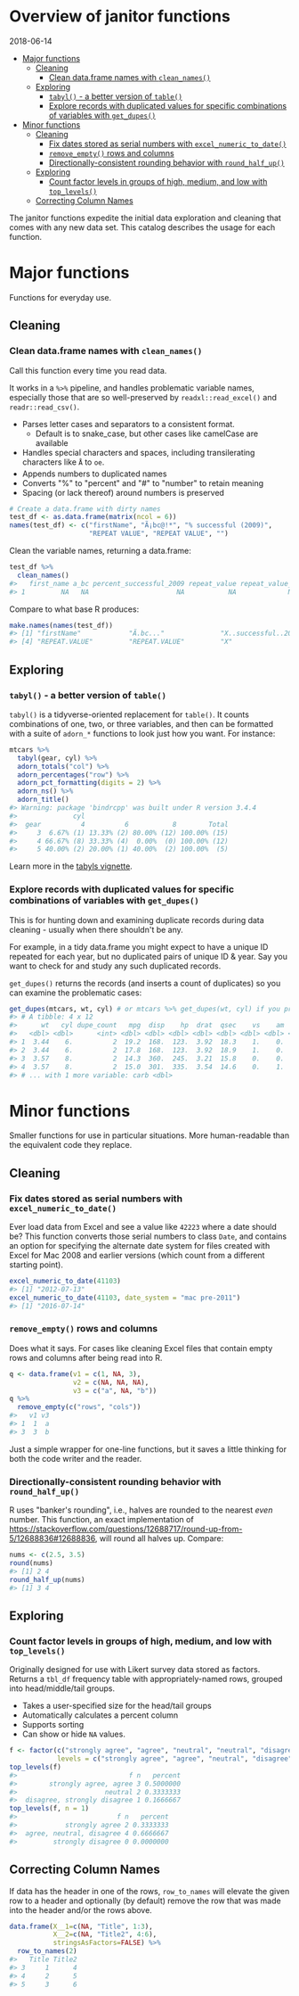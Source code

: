 Overview of janitor functions
================
2018-06-14

-   [Major functions](#major-functions)
    -   [Cleaning](#cleaning)
        -   [Clean data.frame names with `clean_names()`](#clean-data.frame-names-with-clean_names)
    -   [Exploring](#exploring)
        -   [`tabyl()` - a better version of `table()`](#tabyl---a-better-version-of-table)
        -   [Explore records with duplicated values for specific combinations of variables with `get_dupes()`](#explore-records-with-duplicated-values-for-specific-combinations-of-variables-with-get_dupes)
-   [Minor functions](#minor-functions)
    -   [Cleaning](#cleaning-1)
        -   [Fix dates stored as serial numbers with `excel_numeric_to_date()`](#fix-dates-stored-as-serial-numbers-with-excel_numeric_to_date)
        -   [`remove_empty()` rows and columns](#remove_empty-rows-and-columns)
        -   [Directionally-consistent rounding behavior with `round_half_up()`](#directionally-consistent-rounding-behavior-with-round_half_up)
    -   [Exploring](#exploring-1)
        -   [Count factor levels in groups of high, medium, and low with `top_levels()`](#count-factor-levels-in-groups-of-high-medium-and-low-with-top_levels)
    -   [Correcting Column Names](#correcting-column-names)

The janitor functions expedite the initial data exploration and cleaning that comes with any new data set. This catalog describes the usage for each function.

Major functions
===============

Functions for everyday use.

Cleaning
--------

### Clean data.frame names with `clean_names()`

Call this function every time you read data.

It works in a `%>%` pipeline, and handles problematic variable names, especially those that are so well-preserved by `readxl::read_excel()` and `readr::read_csv()`.

-   Parses letter cases and separators to a consistent format.
    -   Default is to snake\_case, but other cases like camelCase are available
-   Handles special characters and spaces, including transilerating characters like `Å` to `oe`.
-   Appends numbers to duplicated names
-   Converts "%" to "percent" and "\#" to "number" to retain meaning
-   Spacing (or lack thereof) around numbers is preserved

``` r
# Create a data.frame with dirty names
test_df <- as.data.frame(matrix(ncol = 6))
names(test_df) <- c("firstName", "Ã¡bc@!*", "% successful (2009)",
                    "REPEAT VALUE", "REPEAT VALUE", "")
```

Clean the variable names, returning a data.frame:

``` r
test_df %>%
  clean_names()
#>   first_name a_bc percent_successful_2009 repeat_value repeat_value_2  x
#> 1         NA   NA                      NA           NA             NA NA
```

Compare to what base R produces:

``` r
make.names(names(test_df))
#> [1] "firstName"            "Ã.bc..."              "X..successful..2009."
#> [4] "REPEAT.VALUE"         "REPEAT.VALUE"         "X"
```

Exploring
---------

### `tabyl()` - a better version of `table()`

`tabyl()` is a tidyverse-oriented replacement for `table()`. It counts combinations of one, two, or three variables, and then can be formatted with a suite of `adorn_*` functions to look just how you want. For instance:

``` r
mtcars %>%
  tabyl(gear, cyl) %>%
  adorn_totals("col") %>%
  adorn_percentages("row") %>%
  adorn_pct_formatting(digits = 2) %>%
  adorn_ns() %>%
  adorn_title()
#> Warning: package 'bindrcpp' was built under R version 3.4.4
#>              cyl                                    
#>  gear          4          6           8        Total
#>     3  6.67% (1) 13.33% (2) 80.00% (12) 100.00% (15)
#>     4 66.67% (8) 33.33% (4)  0.00%  (0) 100.00% (12)
#>     5 40.00% (2) 20.00% (1) 40.00%  (2) 100.00%  (5)
```

Learn more in the [tabyls vignette](https://github.com/sfirke/janitor/blob/master/vignettes/tabyls.md).

### Explore records with duplicated values for specific combinations of variables with `get_dupes()`

This is for hunting down and examining duplicate records during data cleaning - usually when there shouldn't be any.

For example, in a tidy data.frame you might expect to have a unique ID repeated for each year, but no duplicated pairs of unique ID & year. Say you want to check for and study any such duplicated records.

`get_dupes()` returns the records (and inserts a count of duplicates) so you can examine the problematic cases:

``` r
get_dupes(mtcars, wt, cyl) # or mtcars %>% get_dupes(wt, cyl) if you prefer to pipe
#> # A tibble: 4 x 12
#>      wt   cyl dupe_count   mpg  disp    hp  drat  qsec    vs    am  gear
#>   <dbl> <dbl>      <int> <dbl> <dbl> <dbl> <dbl> <dbl> <dbl> <dbl> <dbl>
#> 1  3.44    6.          2  19.2  168.  123.  3.92  18.3    1.    0.    4.
#> 2  3.44    6.          2  17.8  168.  123.  3.92  18.9    1.    0.    4.
#> 3  3.57    8.          2  14.3  360.  245.  3.21  15.8    0.    0.    3.
#> 4  3.57    8.          2  15.0  301.  335.  3.54  14.6    0.    1.    5.
#> # ... with 1 more variable: carb <dbl>
```

Minor functions
===============

Smaller functions for use in particular situations. More human-readable than the equivalent code they replace.

Cleaning
--------

### Fix dates stored as serial numbers with `excel_numeric_to_date()`

Ever load data from Excel and see a value like `42223` where a date should be? This function converts those serial numbers to class `Date`, and contains an option for specifying the alternate date system for files created with Excel for Mac 2008 and earlier versions (which count from a different starting point).

``` r
excel_numeric_to_date(41103)
#> [1] "2012-07-13"
excel_numeric_to_date(41103, date_system = "mac pre-2011")
#> [1] "2016-07-14"
```

### `remove_empty()` rows and columns

Does what it says. For cases like cleaning Excel files that contain empty rows and columns after being read into R.

``` r
q <- data.frame(v1 = c(1, NA, 3),
                v2 = c(NA, NA, NA),
                v3 = c("a", NA, "b"))
q %>%
  remove_empty(c("rows", "cols"))
#>   v1 v3
#> 1  1  a
#> 3  3  b
```

Just a simple wrapper for one-line functions, but it saves a little thinking for both the code writer and the reader.

### Directionally-consistent rounding behavior with `round_half_up()`

R uses "banker's rounding", i.e., halves are rounded to the nearest *even* number. This function, an exact implementation of <https://stackoverflow.com/questions/12688717/round-up-from-5/12688836#12688836>, will round all halves up. Compare:

``` r
nums <- c(2.5, 3.5)
round(nums)
#> [1] 2 4
round_half_up(nums)
#> [1] 3 4
```

Exploring
---------

### Count factor levels in groups of high, medium, and low with `top_levels()`

Originally designed for use with Likert survey data stored as factors. Returns a `tbl_df` frequency table with appropriately-named rows, grouped into head/middle/tail groups.

-   Takes a user-specified size for the head/tail groups
-   Automatically calculates a percent column
-   Supports sorting
-   Can show or hide `NA` values.

``` r
f <- factor(c("strongly agree", "agree", "neutral", "neutral", "disagree", "strongly agree"),
            levels = c("strongly agree", "agree", "neutral", "disagree", "strongly disagree"))
top_levels(f)
#>                            f n   percent
#>        strongly agree, agree 3 0.5000000
#>                      neutral 2 0.3333333
#>  disagree, strongly disagree 1 0.1666667
top_levels(f, n = 1)
#>                         f n   percent
#>            strongly agree 2 0.3333333
#>  agree, neutral, disagree 4 0.6666667
#>         strongly disagree 0 0.0000000
```

Correcting Column Names
-----------------------

If data has the header in one of the rows, `row_to_names` will elevate the given row to a header and optionally (by default) remove the row that was made into the header and/or the rows above.

``` r
data.frame(X__1=c(NA, "Title", 1:3),
           X__2=c(NA, "Title2", 4:6),
           stringsAsFactors=FALSE) %>%
  row_to_names(2)
#>   Title Title2
#> 3     1      4
#> 4     2      5
#> 5     3      6
```
